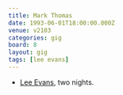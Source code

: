 ```yaml
---
title: Mark Thomas
date: 1993-06-01T18:00:00.000Z
venue: v2103
categories: gig
board: 8
layout: gig
tags: [lee evans]
---
```

+ <a href="/wiki/lee+evans">Lee Evans</a>, two nights.